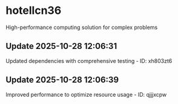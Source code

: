 # hotellcn36
High-performance computing solution for complex problems

## Update 2025-10-28 12:06:31
Updated dependencies with comprehensive testing - ID: xh803zt6


## Update 2025-10-28 12:06:39
Improved performance to optimize resource usage - ID: qjjjxcpw


